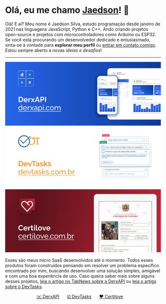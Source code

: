 # Olá, eu me chamo [Jaedson](https://www.linkedin.com/in/jaedsonpys/)! 👋

Olá! E aí? Meu nome é Jaedson Silva, estudo programação desde janeiro de 2021 nas linguagens JavaScript, Python e C++. Ando criando projetos open-source e projetos com microcontroladores como Arduino ou ESP32. Se você está procurando um desenvolvedor dedicado e entusiasmado, sinta-se à vontade para **explorar meu perfil** ou [entrar em contato comigo](mailto:jaedson.dev@proton.me). Estou sempre aberto a novas _ideias e desafios_!

---

![](/projects.png)

Esses são meus micro SaaS desenvolvidos até o momento. Todos esses produtos foram construídos pensando em resolver um problema específico encontrado por mim, buscando desenvolver uma solução simples, amigável e com uma boa experiência de uso. Caso queira saber mais sobre alguns desses projetos, [leia o artigo no TabNews sobre a DerxAPI](https://www.tabnews.com.br/jaedsonpys/pitch-envie-codigos-de-confirmacao-via-email-com-um-endpoint-e-economize-recursos-do-servidor-conheca-a-derxapi) ou [leia o artigo sobre o DevTasks](https://www.tabnews.com.br/jaedsonpys/pitch-devtasks-facilite-o-desenvolvimento-dos-seus-projetos).

<p align="center">
  <a href="https://derxapi.com">✉️ DerxAPI</a>&ensp;&ensp;&ensp;
  <a href="https://devtasks.com.br">☑️ DevTasks</a>&ensp;&ensp;&ensp;
  <a href="https://certilove.com.br">❤️ Certilove</a>&ensp;&ensp;&ensp;
</p>
